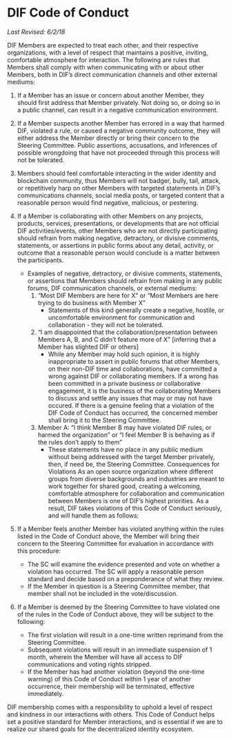 # DIF Code of Conduct


_Last Revised: 6/2/18_


DIF Members are expected to treat each other, and their respective organizations, with a level of respect that maintains a positive, inviting, comfortable atmosphere for interaction. The following are rules that Members shall comply with when communicating with or about other Members, both in DIF’s direct communication channels and other external mediums:

1. If a Member has an issue or concern about another Member, they should first address that Member privately. Not doing so, or doing so in a public channel, can result in a negative communication environment.
2. If a Member suspects another Member has errored in a way that harmed DIF, violated a rule, or caused a negative community outcome, they will either address the Member directly or bring their concern to the Steering Committee. Public assertions, accusations, and inferences of possible wrongdoing that have not proceeded through this process will not be tolerated.
3. Members should feel comfortable interacting in the wider identity and blockchain community, thus Members will not badger, bully, tail, attack, or repetitively harp on other Members with targeted statements in DIF’s communications channels, social media posts, or targeted content that a reasonable person would find negative, malicious, or pestering.
4. If a Member is collaborating with other Members on any projects, products, services, presentations, or developments that are not official DIF activities/events, other Members who are not directly participating should refrain from making negative, detractory, or divisive comments, statements, or assertions in public forms about any detail, activity, or outcome that a reasonable person would conclude is a matter between the participants.
   * Examples of negative, detractory, or divisive comments, statements, or assertions that Members should refrain from making in any public forums, DIF communication channels, or external mediums:
      1. “Most DIF Members are here for X” or “Most Members are here trying to do business with Member X”
         * Statements of this kind generally create a negative, hostile, or uncomfortable environment for communication and collaboration - they will not be tolerated.
      1. “I am disappointed that the collaboration/presentation between Members A, B, and C didn’t feature more of X” [inferring that a Member has slighted DIF or others]
         * While any Member may hold such opinion, it is highly inappropriate to assert in public forums that other Members, on their non-DIF time and collaborations, have committed a wrong against DIF or collaborating members. If a wrong has been committed in a private business or collaborative engagement, it is the business of the collaborating Members to discuss and settle any issues that may or may not have occured. If there is a genuine feeling that a violation of the DIF Code of Conduct has occurred, the concerned member shall bring it to the Steering Committee.
      1. Member A: “I think Member B may have violated DIF rules, or harmed the organization” or “I feel Member B is behaving as if the rules don’t apply to them”
         * These statements have no place in any public medium without being addressed with the target Member privately, then, if need be, the Steering Committee.
Consequences for Violations
As an open source organization where different groups from diverse backgrounds and industries are meant to work together for shared good, creating a welcoming, comfortable atmosphere for collaboration and communication between Members is one of DIF’s highest priorities. As a result, DIF takes violations of this Code of Conduct seriously, and will handle them as follows:


1. If a Member feels another Member has violated anything within the rules listed in the Code of Conduct above, the Member will bring their concern to the Steering Committee for evaluation in accordance with this procedure:
   * The SC will examine the evidence presented and vote on whether a violation has occurred. The SC will apply a reasonable person standard and decide based on a preponderance of what they review.
   * If the Member in question is a Steering Committee member, that member shall not be included in the vote/discussion.
1. If a Member is deemed by the Steering Committee to have violated one of the rules in the Code of Conduct above, they will be subject to the following:
   * The first violation will result in a one-time written reprimand from the Steering Committee.
   * Subsequent violations will result in an immediate suspension of 1 month, wherein the Member will have all access to DIF communications and voting rights stripped.
   * If the Member has had another violation (beyond the one-time warning) of this Code of Conduct within 1 year of another occurrence, their membership will be terminated, effective immediately.

DIF membership comes with a responsibility to uphold a level of respect and kindness in our interactions with others. This Code of Conduct helps set a positive standard for Member interactions, and is essential if we are to realize our shared goals for the decentralized identity ecosystem.